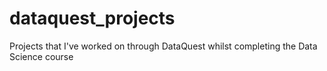# dataquest_projects
Projects that I've worked on through DataQuest whilst completing the Data Science course
